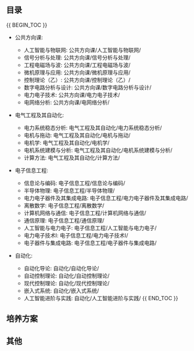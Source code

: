 ## 目录

{{ BEGIN_TOC }}
- 公共方向课:
  - 人工智能与物联网: 公共方向课/人工智能与物联网/
  - 信号分析与处理: 公共方向课/信号分析与处理/
  - 工程电磁场与波: 公共方向课/工程电磁场与波/
  - 微机原理与应用: 公共方向课/微机原理与应用/
  - 控制理论（乙）: 公共方向课/控制理论（乙）/
  - 数字电路分析与设计: 公共方向课/数字电路分析与设计/
  - 电力电子技术: 公共方向课/电力电子技术/
  - 电网络分析: 公共方向课/电网络分析/

- 电气工程及其自动化: 
  - 电力系统稳态分析: 电气工程及其自动化/电力系统稳态分析/
  - 电机与拖动: 电气工程及其自动化/电机与拖动/
  - 电机学: 电气工程及其自动化/电机学/
  - 电机系统建模与分析: 电气工程及其自动化/电机系统建模与分析/
  - 计算方法: 电气工程及其自动化/计算方法/

- 电子信息工程: 
  - 信息论与编码: 电子信息工程/信息论与编码/
  - 半导体物理: 电子信息工程/半导体物理/
  - 电力电子器件及其集成电路: 电子信息工程/电力电子器件及其集成电路/
  - 离散数学: 电子信息工程/离散数学/
  - 计算机网络与通信: 电子信息工程/计算机网络与通信/
  - 通信原理: 电子信息工程/通信原理/
  - 人工智能与电力电子: 电子信息工程/人工智能与电力电子/
  - 电力电子技术Ⅰ: 电子信息工程/电力电子技术Ⅰ/
  - 电子器件与集成电路: 电子信息工程/电子器件与集成电路/

- 自动化: 
  - 自动化导论: 自动化/自动化导论/
  - 自动控制理论: 自动化/自动控制理论/
  - 现代控制理论: 自动化/现代控制理论/
  - 嵌入式系统: 自动化/嵌入式系统/
  - 人工智能进阶与实践: 自动化/人工智能进阶与实践/
{{ END_TOC }}

## 培养方案

## 其他